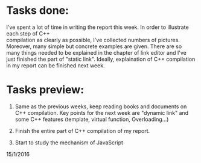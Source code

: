 # Tasks done:
I've spent a lot of time in writing the report this week. In order to illustrate each step of C++  
compilation as clearly as possible, I've collected numbers of pictures.
Moreover, many simple but concrete examples are given. There are so many things needed to be explained
in the chapter of link editor and I've just finished the part of "static link".
Ideally, explaination of C++ compilation in my report can be finished next week.  

# Tasks preview:

1. Same as the previous weeks, keep reading books and documents on C++ compilation.
Key points for the next week are "dynamic link" and some C++ features (template, virtual function, Overloading...)

2. Finish the entire part of C++ compilation of my report.

3. Start to study the mechanism of JavaScript

15/1/2016
